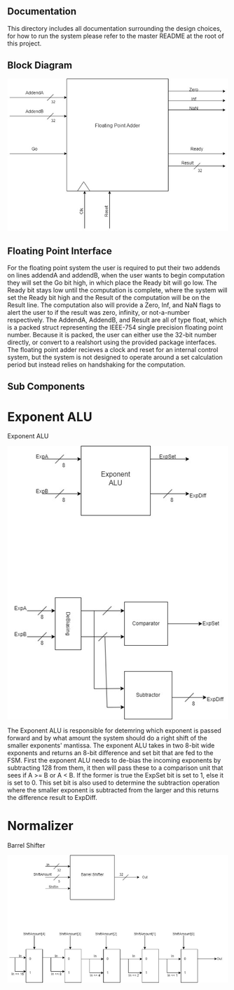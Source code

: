 ## Documentation
This directory includes all documentation surrounding the design choices, for how to run the system please refer to the master README at the root of this project.

## Block Diagram
![Floating Point Adder Block Diagram](FloatingPointAdder.jpg)

## Floating Point Interface
For the floating point system the user is required to put their two addends on lines addendA and addendB, when the user wants to begin computation they will set
the Go bit high, in which place the Ready bit will go low. The Ready bit stays low until the computation is complete, where the system will set the Ready bit high
and the Result of the computation will be on the Result line. The computation also will provide a Zero, Inf, and NaN flags to alert the user to if the result was
zero, infinity, or not-a-number respectively. The AddendA, AddendB, and Result are all of type float, which is a packed struct representing the IEEE-754 single
precision floating point number. Because it is packed, the user can either use the 32-bit number directly, or convert to a realshort using the provided package 
interfaces. The floating point adder recieves a clock and reset for an internal control system, but the system is not designed to operate around a set calculation
period but instead relies on handshaking for the computation.

## Sub Components

# Exponent ALU
Exponent ALU

![Exponent ALU](ExponentALU.jpg)

The Exponent ALU is responsible for detemring which exponent is passed forward and by what amount the system should do a right shift of the smaller exponents'
mantissa. The exponent ALU takes in two 8-bit wide exponents and returns an 8-bit difference and set bit that are fed to the FSM. First the exponent ALU needs
to de-bias the incoming exponents by subtracting 128 from them, it then will pass these to a comparison unit that sees if A >= B or A < B. If the former is true
the ExpSet bit is set to 1, else it is set to 0. This set bit is also used to determine the subtraction operation where the smaller exponent is subtracted from
the larger and this returns the difference result to ExpDiff.

# Normalizer
Barrel Shifter

![Barrel Shifter Circuit](BarrelShifter.jpg)
